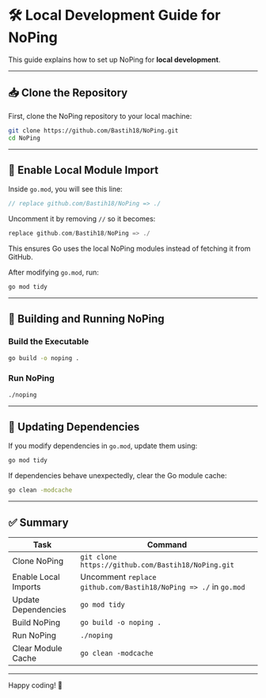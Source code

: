 # 🛠️ Local Development Guide for NoPing

This guide explains how to set up NoPing for **local development**.

---

## 📥 Clone the Repository
First, clone the NoPing repository to your local machine:

```sh
git clone https://github.com/Bastih18/NoPing.git
cd NoPing
```

---

## 🔧 Enable Local Module Import

Inside `go.mod`, you will see this line:

```go
// replace github.com/Bastih18/NoPing => ./
```

Uncomment it by removing `//` so it becomes:

```go
replace github.com/Bastih18/NoPing => ./
```

This ensures Go uses the local NoPing modules instead of fetching it from GitHub.

After modifying `go.mod`, run:
```sh
go mod tidy
```

---

## 🚀 Building and Running NoPing

### **Build the Executable**
```sh
go build -o noping .
```

### **Run NoPing**
```sh
./noping
```

---

## 🔄 Updating Dependencies

If you modify dependencies in `go.mod`, update them using:
```sh
go mod tidy
```

If dependencies behave unexpectedly, clear the Go module cache:
```sh
go clean -modcache
```

---

## ✅ Summary

| Task | Command |
|------|---------|
| Clone NoPing | `git clone https://github.com/Bastih18/NoPing.git` |
| Enable Local Imports | Uncomment `replace github.com/Bastih18/NoPing => ./` in `go.mod` |
| Update Dependencies | `go mod tidy` |
| Build NoPing | `go build -o noping .` |
| Run NoPing | `./noping` |
| Clear Module Cache | `go clean -modcache` |

---

Happy coding! 🚀
